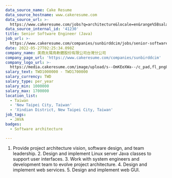 ```yaml
---
data_source_name: Cake Resume
data_source_hostname: www.cakeresume.com
data_source_url: >-
  https://www.cakeresume.com/jobs?q=architecture&locale=en&range%5Bsalary_range%5D%5Bmin%5D=1000000&page=4
data_source_internal_id: '41230'
title: Senior Software Engineer (Java)
job_url: >-
  https://www.cakeresume.com/companies/sunbirddcim/jobs/senior-software-engineer-java-d94419
date: 2022-05-27T02:25:34.098Z
company_name: 美商太陽鳥軟體股份有限公司台灣分公司
company_page_url: 'https://www.cakeresume.com/companies/sunbirddcim'
company_logo_url: >-
  https://media.cakeresume.com/image/upload/s--OmKEeXWa--/c_pad,fl_png8,h_200,w_200/v1652938056/ypxk1g1ru8txarn9arly.png
salary_text: TWD1000000 - TWD1700000
salary_currency: TWD
salary_type: per_year
salary_min: 1000000
salary_max: 1700000
location_list:
  - Taiwan
  - 'New Taipei City, Taiwan'
  - 'Xindian District, New Taipei City, Taiwan'
job_tags:
  - JAVA
badges:
  - Software architecture

---
```


1. Provide project architecture vision, software design, and team leadership. 2. Design and implement Linux server Java classes to support user interfaces. 3. Work with system engineers and development team to evolve project architecture. 4. Design and implement web services. 5. Design and implement web GUI.